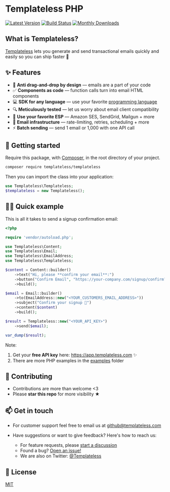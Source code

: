 # Templateless PHP

[![Latest Version](https://badgen.net/packagist/v/templateless/templateless)](https://packagist.org/packages/templateless/templateless)
[![Build Status](https://badgen.net/github/checks/templateless/templateless-php?label=build&icon=github)](https://github.com/templateless/templateless-php/actions)
[![Monthly Downloads](https://badgen.net/packagist/dm/templateless/templateless)](https://packagist.org/packages/templateless/templateless/stats)

## What is Templateless?

[Templateless](https://templateless.com) lets you generate and send transactional emails quickly and easily so you can ship faster 🚀

## ✨ Features

- 👋 **Anti drag-and-drop by design** — emails are a part of your code
- ✅ **Components as code** — function calls turn into email HTML components
- 💻 **SDK for any language** — use your favorite [programming language](https://github.com/orgs/templateless/repositories)
- 🔍 **Meticulously tested** — let us worry about email client compatibility
- 💌 **Use your favorite ESP** — Amazon SES, SendGrid, Mailgun + more
- 💪 **Email infrastructure** — rate-limiting, retries, scheduling + more
- ⚡ **Batch sending** — send 1 email or 1,000 with one API call

## 🚀 Getting started

Require this package, with [Composer](https://getcomposer.org), in the root directory of your project.

```bash
composer require templateless/templateless
```

Then you can import the class into your application:

```php
use Templateless\Templateless;
$templateless = new Templateless();
```

## 👩‍💻 Quick example

This is all it takes to send a signup confirmation email:

```php
<?php

require 'vendor/autoload.php';

use Templateless\Content;
use Templateless\Email;
use Templateless\EmailAddress;
use Templateless\Templateless;

$content = Content::builder()
    ->text("Hi, please **confirm your email**:")
    ->button("Confirm Email", "https://your-company.com/signup/confirm?token=XYZ")
    ->build();

$email = Email::builder()
    ->to(EmailAddress::new("<YOUR_CUSTOMERS_EMAIL_ADDRESS>"))
    ->subject("Confirm your signup 👋")
    ->content($content)
    ->build();

$result = Templateless::new("<YOUR_API_KEY>")
    ->send($email);

var_dump($result);
```

Note:

1. Get your **free API key** here: <https://app.templateless.com> ✨
1. There are more PHP examples in the [examples](examples) folder

## 🤝 Contributing

- Contributions are more than welcome <3
- Please **star this repo** for more visibility ★

## 📫 Get in touch

- For customer support feel free to email us at [github@templateless.com](mailto:github@templateless.com)

- Have suggestions or want to give feedback? Here's how to reach us:

    - For feature requests, please [start a discussion](https://github.com/templateless/templateless-php/discussions)
    - Found a bug? [Open an issue!](https://github.com/templateless/templateless-php/issues)
    - We are also on Twitter: [@Templateless](https://twitter.com/templateless)

## 🍻 License

[MIT](LICENSE)